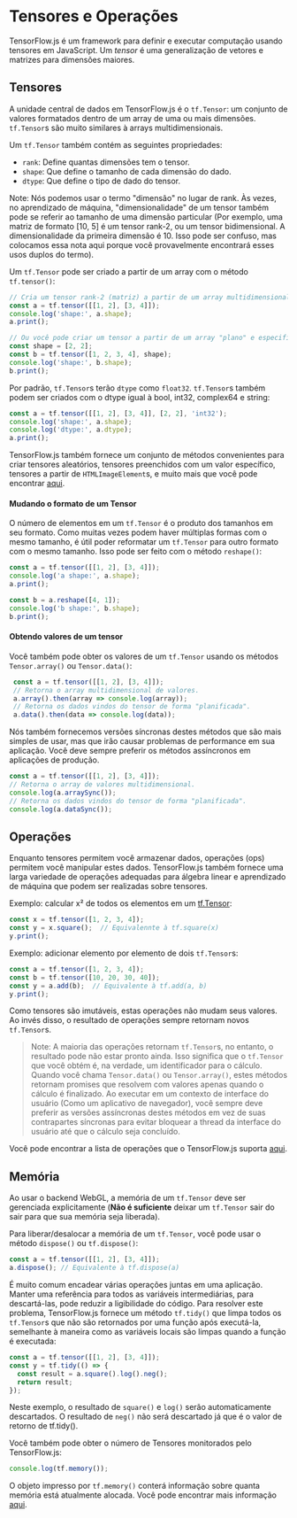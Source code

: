 # Tensores e Operações

TensorFlow.js é um framework para definir e executar computação usando tensores em JavaScript. Um *tensor* é uma generalização de vetores e matrizes para dimensões maiores.

## Tensores

A unidade central de dados em TensorFlow.js é o `tf.Tensor`: um conjunto de valores formatados dentro de um array de uma ou mais dimensões. `tf.Tensor`s são muito similares à arrays multidimensionais.

Um `tf.Tensor` também contém as seguintes propriedades:

*   `rank`: Define quantas dimensões tem o tensor.
*   `shape`: Que define o tamanho de cada dimensão do dado.
*   `dtype`: Que define o tipo de dado do tensor.

Note: Nós podemos usar o termo "dimensão" no lugar de rank. Às vezes, no aprendizado de máquina, "dimensionalidade" de um tensor também pode se referir ao tamanho de uma dimensão particular (Por exemplo, uma matriz de formato [10, 5] é um tensor rank-2, ou um tensor bidimensional. A dimensionalidade da primeira dimensão é 10. Isso pode ser confuso, mas colocamos essa nota aqui porque você provavelmente encontrará esses usos duplos do termo).

Um `tf.Tensor` pode ser criado a partir de um array com o método `tf.tensor()`:


```js
// Cria um tensor rank-2 (matriz) a partir de um array multidimensional.
const a = tf.tensor([[1, 2], [3, 4]]);
console.log('shape:', a.shape);
a.print();

// Ou você pode criar um tensor a partir de um array "plano" e especificar o formato.
const shape = [2, 2];
const b = tf.tensor([1, 2, 3, 4], shape);
console.log('shape:', b.shape);
b.print();
```


Por padrão, `tf.Tensor`s terão `dtype` como `float32`. `tf.Tensor`s também podem ser criados com o dtype igual à bool, int32, complex64 e string:


```js
const a = tf.tensor([[1, 2], [3, 4]], [2, 2], 'int32');
console.log('shape:', a.shape);
console.log('dtype:', a.dtype);
a.print();
```


TensorFlow.js também fornece um conjunto de métodos convenientes para criar tensores aleatórios, tensores preenchidos com um valor específico, tensores a partir de `HTMLImageElement`s, e muito mais que você pode encontrar [aqui](https://js.tensorflow.org/api/latest/#Tensors-Creation).

#### Mudando o formato de um Tensor

O número de elementos em um `tf.Tensor` é o produto dos tamanhos em seu formato. Como muitas vezes podem haver múltiplas formas com o mesmo tamanho, é útil poder reformatar um `tf.Tensor` para outro formato com o mesmo tamanho. Isso pode ser feito com o método `reshape()`:


```js
const a = tf.tensor([[1, 2], [3, 4]]);
console.log('a shape:', a.shape);
a.print();

const b = a.reshape([4, 1]);
console.log('b shape:', b.shape);
b.print();
```


#### Obtendo valores de um tensor

Você também pode obter os valores de um `tf.Tensor` usando os métodos `Tensor.array()` ou `Tensor.data()`:


```js
 const a = tf.tensor([[1, 2], [3, 4]]);
 // Retorna o array multidimensional de valores.
 a.array().then(array => console.log(array));
 // Retorna os dados vindos do tensor de forma "planificada".
 a.data().then(data => console.log(data));
```


Nós também fornecemos versões síncronas destes métodos que são mais simples de usar, mas que irão causar problemas de performance em sua aplicação. Você deve sempre preferir os métodos assíncronos em aplicações de produção.


```js
const a = tf.tensor([[1, 2], [3, 4]]);
// Retorna o array de valores multidimensional.
console.log(a.arraySync());
// Retorna os dados vindos do tensor de forma "planificada".
console.log(a.dataSync());
```



## Operações

Enquanto tensores permitem você armazenar dados, operações (ops) permitem você manipular estes dados. TensorFlow.js também fornece uma larga variedade de operações adequadas para álgebra linear e aprendizado de máquina que podem ser realizadas sobre tensores.

Exemplo: calcular x² de todos os elementos em um [tf.Tensor](link):


```js
const x = tf.tensor([1, 2, 3, 4]);
const y = x.square();  // Equivalennte à tf.square(x)
y.print();
```


Exemplo: adicionar elemento por elemento de dois `tf.Tensor`s:


```js
const a = tf.tensor([1, 2, 3, 4]);
const b = tf.tensor([10, 20, 30, 40]);
const y = a.add(b);  // Equivalente à tf.add(a, b)
y.print();
```


Como tensores são imutáveis, estas operações não mudam seus valores. Ao invés disso, o resultado de operações sempre retornam novos `tf.Tensor`s.

> Note: A maioria das operações retornam `tf.Tensor`s, no entanto, o resultado pode não estar pronto ainda. Isso significa que o `tf.Tensor` que você obtém é, na verdade, um identificador para o cálculo. Quando você chama `Tensor.data()` ou `Tensor.array()`, estes métodos retornam promises que resolvem com valores apenas quando o cálculo é finalizado. Ao executar em um contexto de interface do usuário (Como um aplicativo de navegador), você sempre deve preferir as versões assíncronas destes métodos em vez de suas contrapartes síncronas para evitar bloquear a thread da interface do usuário até que o cálculo seja concluído.

Você pode encontrar a lista de operações que o TensorFlow.js suporta [aqui](https://js.tensorflow.org/api/latest/#Operations).


## Memória

Ao usar o backend WebGL, a memória de um `tf.Tensor` deve ser gerenciada explicitamente (**Não é suficiente** deixar um `tf.Tensor` sair do sair para que sua memória seja liberada).

Para liberar/desalocar a memória de um `tf.Tensor`, você pode usar o método `dispose()` ou `tf.dispose()`:


```js
const a = tf.tensor([[1, 2], [3, 4]]);
a.dispose(); // Equivalente à tf.dispose(a)
```


É muito comum encadear várias operações juntas em uma aplicação. Manter uma referência para todos as variáveis intermediárias, para descartá-las, pode reduzir a ligibilidade do código. Para resolver este problema, TensorFlow.js fornece um método `tf.tidy()` que limpa todos os `tf.Tensor`s que não são retornados por uma função após executá-la, semelhante à maneira como as variáveis locais são limpas quando a função é executada:


```js
const a = tf.tensor([[1, 2], [3, 4]]);
const y = tf.tidy(() => {
  const result = a.square().log().neg();
  return result;
});
```


Neste exemplo, o resultado de `square()` e `log()` serão automaticamente descartados. O resultado de `neg()` não será descartado já que é o valor de retorno de tf.tidy().

Você também pode obter o número de Tensores monitorados pelo TensorFlow.js:


```js
console.log(tf.memory());
```


O objeto impresso por `tf.memory()` conterá informação sobre quanta memória está atualmente alocada. Você pode encontrar mais informação [aqui](https://js.tensorflow.org/api/latest/#memory).
